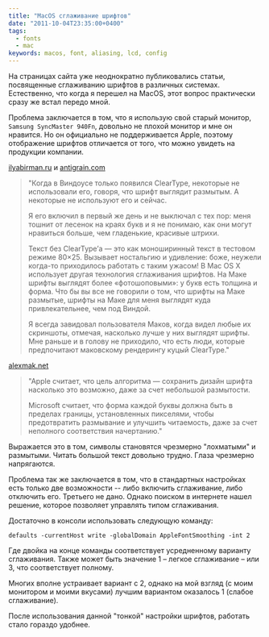 ```yaml
---
title: "MacOS сглаживание шрифтов"
date: "2011-10-04T23:35:00+0400"
tags:
  - fonts
  - mac
keywords: macos, font, aliasing, lcd, config
---
```

На страницах сайта уже неоднократно публиковались статьи, посвященные сглаживанию шрифтов в различных системах. Естественно, что когда я перешел на MacOS, этот вопрос практически сразу же встал передо мной.

Проблема заключается в том, что я использую свой старый монитор, `Samsung SyncMaster 940Fn`, довольно не плохой монитор и мне он нравится. Но он официально не поддерживается Apple, поэтому отображение шрифтов отличается от того, что можно увидеть на продукции компании.

[ilyabirman.ru](http://ilyabirman.ru/meanwhile/2007/06/13/1/comments/) и
[antigrain.com](http://antigrain.com/research/font_rasterization/index.html)

> "Когда в Виндоусе только появился СlearType, некоторые не использовали его, говоря, что
> шрифт выглядит размытым. А некоторые не используют его и сейчас.
>
>Я его включил в первый же день и не выключал с тех пор: меня тошнит от лесенок на краях
>букв и я не понимаю, как они могут нравиться больше, чем гладенькие, красивые штрихи.
>
>Текст без ClearType’а — это как моноширинный текст в тестовом режиме 80×25. Вызывает
>ностальгию и удивление: боже, неужели когда-то приходилось работать с таким ужасом!  В Mac
>OS X использует другая технология сглаживания шрифтов. На Маке шрифты выглядят более
>«фотошоповыми»: у букв есть толщина и форма. Что бы вы все не говорили о том, что шрифты
>на Маке размытые, шрифты на Маке для меня выглядят куда привлекательнее, чем под Виндой.
>
>Я всегда завидовал пользователя Маков, когда видел любые их скриншоты, отмечая, насколько
>лучше у них выглядят шрифты. Мне раньше и в голову не приходило, что есть люди, которые
>предпочитают маковскому рендерингу куцый ClearType."

[alexmak.net](http://alexmak.net/blog/2007/06/14/сглаживание-шрифтов-и-под-пиксельная/)

>"Apple считает, что цель алгоритма — сохранить дизайн шрифта насколько это возможно, даже
>за счет небольшой размытости.
>
>Microsoft считает, что форма каждой буквы должна быть в пределах границы, установленных
>пикселями, чтобы предотвратить размывание и улучшить читаемость, даже за счет неполного
>соответствия начертанию."

Выражается это в том, символы становятся чрезмерно "лохматыми" и размытыми. Читать большой текст довольно трудно. Глаза чрезмерно напрягаются.

Проблема так же заключается в том, что в стандартных настройках есть только две возможности -- либо включить сглаживание, либо отключить его. Третьего не дано. Однако поиском в интернете нашел решение, которое позволяет управлять типом сглаживания.

Достаточно в консоли использовать следующую команду:

    defaults -currentHost write -globalDomain AppleFontSmoothing -int 2

Где двойка на конце команды соответствует усредненному варианту сглаживания. Также может быть значение 1 – легкое сглаживание – или 3, что соответствует полному.

Многих вполне устраивает вариант с 2, однако на мой взгляд (с моим монитором и моими вкусами) лучшим вариантом оказалось 1 (слабое сглаживание).

После использования данной "тонкой" настройки шрифтов, работать стало гораздо удобнее.
